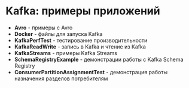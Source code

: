 # Kafka: примеры приложений

* **Avro** - примеры с Avro
* **Docker** - файлы для запуска Kafka
* **KafkaPerfTest** - тестирование производительности
* **KafkaReadWrite** - запись в Kafka и чтение из Kafka
* **KafkaStreams** - примеры Kafka Streams
* **SchemaRegistryExample** - демонстрации работы с Kafka Schema Registry
* **ConsumerPartitionAssignmentTest** - демонстрация работы назначения разделов потребителям
